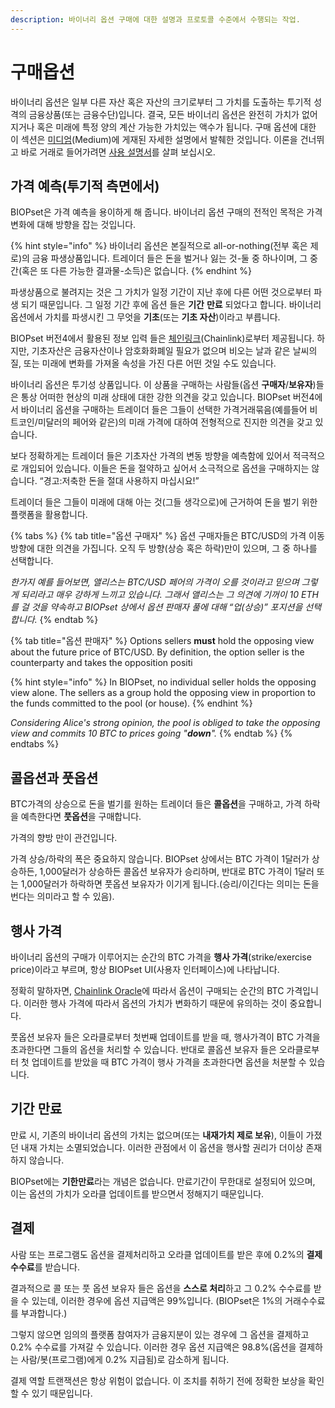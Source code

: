 ```yaml
---
description: 바이너리 옵션 구매에 대한 설명과 프로토콜 수준에서 수행되는 작업.
---
```


# 구매옵션

바이너리 옵션은 일부 다른 자산 혹은 자산의 크기로부터 그 가치를 도출하는 투기적 성격의 금융상품\(또는 금융수단\)입니다. 결국, 모든 바이너리 옵션은 완전히 가치가 없어지거나 혹은 미래에 특정 양의 계산 가능한 가치있는 액수가 됩니다. 구매 옵션에 대한 이 섹션은 [미디엄](https://munair.medium.com/what-are-binary-options-e18fcf59dd01)\(Medium\)에 게재된 자세한 설명에서 발췌한 것입니다. 이론을 건너뛰고 바로 거래로 들어가려면 [사용 설명서](https://munair.gitbook.io/biopset/practice/guides)를 살펴 보십시오.

## 가격 예측\(투기적 측면에서\)

BIOPset은 가격 예측을 용이하게 해 줍니다. 바이너리 옵션 구매의 전적인 목적은 가격 변화에 대해 방향을 잡는 것입니다.

{% hint style="info" %}
바이너리 옵션은 본질적으로 all-or-nothing\(전부 혹은 제로\)의 금융 파생상품입니다. 트레이더 들은 돈을 벌거나 잃는 것-둘 중 하나이며, 그 중간\(혹은 또 다른 가능한 결과물-소득\)은 없습니다.
{% endhint %}

파생상품으로 불려지는 것은 그 가치가 일정 기간이 지난 후에 다른 어떤 것으로부터 파생 되기 때문입니다. 그 일정 기간 후에 옵션 들은 **기간** **만료** 되었다고 합니다. 바이너리 옵션에서 가치를 파생시킨 그 무엇을 **기초**\(또는 **기초 자산**\)이라고 부릅니다.

BIOPset 버전4에서 활용된 정보 입력 들은 [체인링크](https://docs.chain.link/docs/reference-contracts)\(Chainlink\)로부터 제공됩니다. 하지만, 기초자산은 금융자산이나 암호화화폐일 필요가 없으며 비오는 날과 같은 날씨의 질, 또는 미래에 변화를 가져올 속성을 가진 다른 어떤 것일 수도 있습니다.

바이너리 옵션은 투기성 상품입니다. 이 상품을 구매하는 사람들\(옵션 **구매자**/**보유자**\)들은 통상 어떠한 현상의 미래 상태에 대한 강한 의견을 갖고 있습니다. BIOPset 버전4에서 바이너리 옵션을 구매하는 트레이더 들은 그들이 선택한 가격거래묶음\(예를들어 비트코인/미달러의 페어와 같은\)의 미래 가격에 대하여 전형적으로 진지한 의견을 갖고 있습니다.

보다 정확하게는 트레이더 들은 기초자산 가격의 변동 방향을 예측함에 있어서 적극적으로 개입되어 있습니다. 이들은 돈을 절약하고 싶어서 소극적으로 옵션을 구매하지는 않습니다. “경고:저축한 돈을 절대 사용하지 마십시요!” 

트레이더 들은 그들이 미래에 대해 아는 것\(그들 생각으로\)에 근거하여 돈을 벌기 위한 플랫폼을 활용합니다.

{% tabs %}
{% tab title="옵션 구매자" %}
옵션 구매자들은 BTC/USD의 가격 이동 방향에 대한 의견을 가집니다. 오직 두 방향\(상승 혹은 하락\)만이 있으며, 그 중 하나를 선택합니다.  
  
_한가지 예를 들어보면, 앨리스는 BTC/USD 페어의 가격이 오를 것이라고 믿으며 그렇게 되리라고 매우 강하게 느끼고 있습니다. 그래서 앨리스는 그 의견에 기꺼이 10 ETH를 걸 것을 약속하고 BIOPset 상에서 옵션 판매자 풀에 대해 “업\(상승\)” 포지션을 선택합니다._
{% endtab %}

{% tab title="옵션 판매자" %}
Options sellers **must** hold the opposing view about the future price of BTC/USD. By definition, the option seller is the counterparty and takes the opposition positi

{% hint style="info" %}
In BIOPset, no individual seller holds the opposing view alone. The sellers as a group hold the opposing view in proportion to the funds committed to the pool \(or house\).
{% endhint %}

_Considering Alice's strong opinion, the pool is obliged to take the opposing view and commits 10 BTC to prices going "**down**"._
{% endtab %}
{% endtabs %}

## 콜옵션과 풋옵션

BTC가격의 상승으로 돈을 벌기를 원하는 트레이더 들은 **콜옵션**을 구매하고, 가격 하락을 예측한다면 **풋옵션**을 구매합니다. 

가격의 향방 만이 관건입니다.

가격 상승/하락의 폭은 중요하지 않습니다. BIOPset 상에서는 BTC 가격이 1달러가 상승하든, 1,000달러가 상승하든 콜옵션 보유자가 승리하며, 반대로 BTC 가격이 1달러 또는 1,000달러가 하락하면 풋옵션 보유자가 이기게 됩니다.\(승리/이긴다는 의미는 돈을 번다는 의미라고 할 수 있음\).

## **행사 가격**

바이너리 옵션의 구매가 이루어지는 순간의 BTC 가격을 **행사 가격**\(strike/exercise price\)이라고 부르며, 항상 BIOPset UI\(사용자 인터페이스\)에 나타납니다.

정확히 말하자면, [Chainlink Oracle](https://www.gemini.com/cryptopedia/what-is-chainlink-and-how-does-it-work#:~:text=Summary,when%20certain%20conditions%20are%20met.)에 따라서 옵션이 구매되는 순간의 BTC 가격입니다. 이러한 행사 가격에 따라서 옵션의 가치가 변화하기 때문에 유의하는 것이 중요합니다.

풋옵션 보유자 들은 오라클로부터 첫번째 업데이트를 받을 때, 행사가격이 BTC 가격을 초과한다면 그들의 옵션을 처리할 수 있습니다. 반대로 콜옵션 보유자 들은 오라클로부터 첫 업데이트를 받았을 때 BTC 가격이 행사 가격을 초과한다면 옵션을 처분할 수 있습니다.  


## **기간** **만료**

만료 시, 기존의 바이너리 옵션의 가치는 없으며\(또는 **내재가치 제로 보유**\), 이들이 가졌던 내재 가치는 소멸되었습니다. 이러한 관점에서 이 옵션을 행사할 권리가 더이상 존재하지 않습니다. 

BIOPset에는 **기한만료**라는 개념은 없습니다. 만료기간이 무한대로 설정되어 있으며, 이는 옵션의 가치가 오라클 업데이트를 받으면서 정해지기 때문입니다.

## **결제**

사람 또는 프로그램도 옵션을 결제처리하고 오라클 업데이트를 받은 후에 0.2%의 **결제 수수료**를 받습니다.

결과적으로 콜 또는 풋 옵션 보유자 들은 옵션을 **스스로 처리**하고 그 0.2% 수수료를 받을 수 있는데, 이러한 경우에 옵션 지급액은 99%입니다. \(BIOPset은 1%의 거래수수료를 부과합니다.\)

그렇지 않으면 임의의 플랫폼 참여자가 금융지분이 있는 경우에 그 옵션을 결제하고 0.2% 수수료를 가져갈 수 있습니다. 이러한 경우 옵션 지급액은 98.8%\(옵션을 결제하는 사람/봇\(프로그램\)에게 0.2% 지급됨\)로 감소하게 됩니다.

결제 역할 트랜잭션은 항상 위험이 없습니다. 이 조치를 취하기 전에 정확한 보상을 확인할 수 있기 때문입니다.

